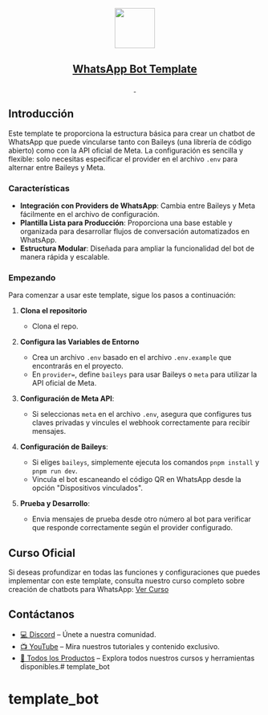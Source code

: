 <p align="center">
  <a href="https://aipaths.teachable.com/">
    <picture>
      <img src="https://builderbot.vercel.app/assets/thumbnail-vector.png" height="80">
    </picture>
    <h2 align="center">WhatsApp Bot Template</h2>
  </a>
</p>

<p align="center">
  <a aria-label="NPM version" href="https://www.npmjs.com/package/@builderbot/bot">
    <img alt="" src="https://img.shields.io/npm/v/@builderbot/bot?color=%2300c200&label=%40bot-whatsapp">
  </a>
  <a aria-label="Join the community on Discord" href="https://discord.gg/9pB5pPbf2m">
    <img alt="" src="https://img.shields.io/discord/915193197645402142?logo=discord">
  </a>
</p>

## Introducción

Este template te proporciona la estructura básica para crear un chatbot de WhatsApp que puede vincularse tanto con Baileys (una librería de código abierto) como con la API oficial de Meta. La configuración es sencilla y flexible: solo necesitas especificar el provider en el archivo `.env` para alternar entre Baileys y Meta.

### Características

- **Integración con Providers de WhatsApp**: Cambia entre Baileys y Meta fácilmente en el archivo de configuración.
- **Plantilla Lista para Producción**: Proporciona una base estable y organizada para desarrollar flujos de conversación automatizados en WhatsApp.
- **Estructura Modular**: Diseñada para ampliar la funcionalidad del bot de manera rápida y escalable.

### Empezando

Para comenzar a usar este template, sigue los pasos a continuación:

1. **Clona el repositorio**
   - Clona el repo.

2. **Configura las Variables de Entorno**
   - Crea un archivo `.env` basado en el archivo `.env.example` que encontrarás en el proyecto.
   - En `provider=`, define `baileys` para usar Baileys o `meta` para utilizar la API oficial de Meta.

3. **Configuración de Meta API**:
   - Si seleccionas `meta` en el archivo `.env`, asegura que configures tus claves privadas y vincules el webhook correctamente para recibir mensajes.

4. **Configuración de Baileys**:
   - Si eliges `baileys`, simplemente ejecuta los comandos `pnpm install` y `pnpm run dev`.
   - Vincula el bot escaneando el código QR en WhatsApp desde la opción "Dispositivos vinculados".

5. **Prueba y Desarrollo**:
   - Envia mensajes de prueba desde otro número al bot para verificar que responde correctamente según el provider configurado.

## Curso Oficial

Si deseas profundizar en todas las funciones y configuraciones que puedes implementar con este template, consulta nuestro curso completo sobre creación de chatbots para WhatsApp:
[Ver Curso](https://aipaths.teachable.com/p/chatbot-whatsapp)

## Contáctanos

- [💻 Discord](https://discord.gg/9pB5pPbf2m) – Únete a nuestra comunidad.
- [📺 YouTube](https://www.youtube.com/channel/UCkk1guGQ6C6I4_XJ2Pa3SiA) – Mira nuestros tutoriales y contenido exclusivo.
- [🛒 Todos los Productos](https://aipaths.teachable.com/courses/) – Explora todos nuestros cursos y herramientas disponibles.# template_bot
# template_bot
